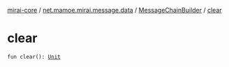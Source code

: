 [mirai-core](../../index.md) / [net.mamoe.mirai.message.data](../index.md) / [MessageChainBuilder](index.md) / [clear](./clear.md)

# clear

`fun clear(): `[`Unit`](https://kotlinlang.org/api/latest/jvm/stdlib/kotlin/-unit/index.html)